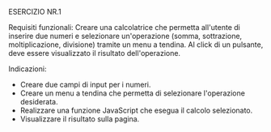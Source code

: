 ESERCIZIO NR.1

Requisiti funzionali: 
Creare una calcolatrice che permetta all'utente di inserire due numeri e selezionare un'operazione (somma, sottrazione, moltiplicazione, divisione) tramite un menu a tendina. Al click di un pulsante, deve essere visualizzato il risultato dell'operazione.

Indicazioni:

- Creare due campi di input per i numeri.
- Creare un menu a tendina che permetta di selezionare l'operazione desiderata.
- Realizzare una funzione JavaScript che esegua il calcolo selezionato.
- Visualizzare il risultato sulla pagina.